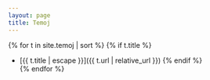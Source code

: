 ```yaml
---
layout: page
title: Temoj
---
```

{% for t in site.temoj | sort %}
{% if t.title %}
* [{{ t.title | escape }}]({{ t.url | relative_url }})
{% endif %}  
{% endfor %}  
